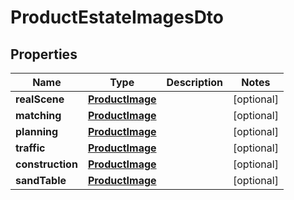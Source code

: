 

# ProductEstateImagesDto


## Properties

Name | Type | Description | Notes
------------ | ------------- | ------------- | -------------
**realScene** | [**ProductImage**](ProductImage.md) |  |  [optional]
**matching** | [**ProductImage**](ProductImage.md) |  |  [optional]
**planning** | [**ProductImage**](ProductImage.md) |  |  [optional]
**traffic** | [**ProductImage**](ProductImage.md) |  |  [optional]
**construction** | [**ProductImage**](ProductImage.md) |  |  [optional]
**sandTable** | [**ProductImage**](ProductImage.md) |  |  [optional]



